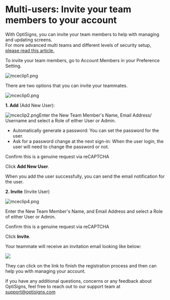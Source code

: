 # Multi-users: Invite your team members to your account

With OptiSigns, you can invite your team members to help with managing and updating screens.  
For more advanced multi teams and different levels of security setup, [please read this article.](https://support.optisigns.com/hc/en-us/articles/360034883113)

To invite your team members, go to Account Members in your Preference Setting.

![mceclip1.png](https://support.optisigns.com/hc/article_attachments/360102976193)

There are two options that you can invite your teammates.

![mceclip0.png](https://support.optisigns.com/hc/article_attachments/1500001917702)

**1. Add** (Add New User):

![mceclip2.png](https://support.optisigns.com/hc/article_attachments/1500001967801)Enter the New Team Member's Name, Email Address/ Username and select a Role of either User or Admin.

* Automatically generate a password: You can set the password for the user.
* Ask for a password change at the next sign-in: When the user login, the user will need to change the password or not.

Confirm this is a genuine request via reCAPTCHA

Click **Add New User**.

When you add the user successfully, you can send the email notification for the user.

**2. Invite** (Invite User)

![mceclip4.png](https://support.optisigns.com/hc/article_attachments/360100812154)

Enter the New Team Member's Name, and Email Address and select a Role of either User or Admin.

Confirm this is a genuine request via reCAPTCHA

Click **Invite**.

Your teammate will receive an invitation email looking like below:

![](https://support.optisigns.com/hc/article_attachments/360025442233)

They can click on the link to finish the registration process and then can help you with managing your account.

If you have any additional questions, concerns or any feedback about OptiSigns, feel free to reach out to our support team at [support@optisigns.com](mailto:support@optisigns.com)